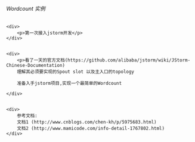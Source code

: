 <h6>Wordcount 实例</h6>


	<div>
		<p>第一次接入jstorm开发</p>
	</div>

	
	<div>
		<p>看了一天的官方文档(https://github.com/alibaba/jstorm/wiki/JStorm-Chinese-Documentation)
		理解其必须要实现的Spout slot 以及主入口的topology
		
		准备入手jstorm项目,实现一个最简单的Wordcount
		
	</div>
	
	
	<div>
		参考文档:
		文档1 (http://www.cnblogs.com/chen-kh/p/5975683.html)
		文档2 (http://www.mamicode.com/info-detail-1767802.html)
	</div>

